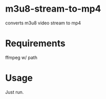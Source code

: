 # m3u8-stream-to-mp4
converts m3u8 video stream to mp4

# Requirements
ffmpeg w/ path

# Usage
Just run.
